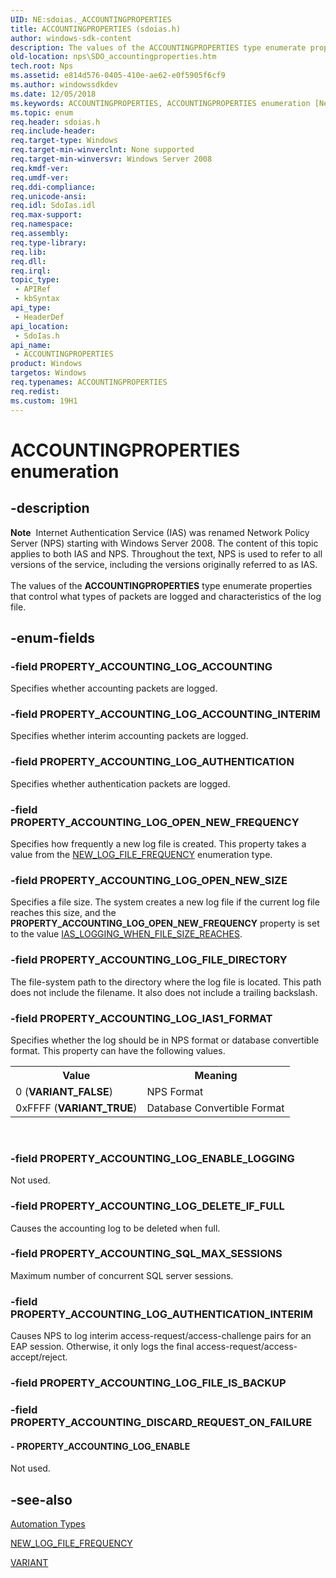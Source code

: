 ```yaml
---
UID: NE:sdoias._ACCOUNTINGPROPERTIES
title: ACCOUNTINGPROPERTIES (sdoias.h)
author: windows-sdk-content
description: The values of the ACCOUNTINGPROPERTIES type enumerate properties that control what types of packets are logged and characteristics of the log file.
old-location: nps\SDO_accountingproperties.htm
tech.root: Nps
ms.assetid: e814d576-0405-410e-ae62-e0f5905f6cf9
ms.author: windowssdkdev
ms.date: 12/05/2018
ms.keywords: ACCOUNTINGPROPERTIES, ACCOUNTINGPROPERTIES enumeration [Network Policy Server], PROPERTY_ACCOUNTING_LOG_ACCOUNTING, PROPERTY_ACCOUNTING_LOG_ACCOUNTING_INTERIM, PROPERTY_ACCOUNTING_LOG_AUTHENTICATION, PROPERTY_ACCOUNTING_LOG_AUTHENTICATION_INTERIM, PROPERTY_ACCOUNTING_LOG_DELETE_IF_FULL, PROPERTY_ACCOUNTING_LOG_ENABLE, PROPERTY_ACCOUNTING_LOG_ENABLE_LOGGING, PROPERTY_ACCOUNTING_LOG_FILE_DIRECTORY, PROPERTY_ACCOUNTING_LOG_IAS1_FORMAT, PROPERTY_ACCOUNTING_LOG_OPEN_NEW_FREQUENCY, PROPERTY_ACCOUNTING_LOG_OPEN_NEW_SIZE, PROPERTY_ACCOUNTING_SQL_MAX_SESSIONS, _sdo_accountingproperties, nps.SDO_accountingproperties, sdo.accountingproperties, sdoias/ACCOUNTINGPROPERTIES, sdoias/PROPERTY_ACCOUNTING_LOG_ACCOUNTING, sdoias/PROPERTY_ACCOUNTING_LOG_ACCOUNTING_INTERIM, sdoias/PROPERTY_ACCOUNTING_LOG_AUTHENTICATION, sdoias/PROPERTY_ACCOUNTING_LOG_AUTHENTICATION_INTERIM, sdoias/PROPERTY_ACCOUNTING_LOG_DELETE_IF_FULL, sdoias/PROPERTY_ACCOUNTING_LOG_ENABLE, sdoias/PROPERTY_ACCOUNTING_LOG_ENABLE_LOGGING, sdoias/PROPERTY_ACCOUNTING_LOG_FILE_DIRECTORY, sdoias/PROPERTY_ACCOUNTING_LOG_IAS1_FORMAT, sdoias/PROPERTY_ACCOUNTING_LOG_OPEN_NEW_FREQUENCY, sdoias/PROPERTY_ACCOUNTING_LOG_OPEN_NEW_SIZE, sdoias/PROPERTY_ACCOUNTING_SQL_MAX_SESSIONS
ms.topic: enum
req.header: sdoias.h
req.include-header: 
req.target-type: Windows
req.target-min-winverclnt: None supported
req.target-min-winversvr: Windows Server 2008
req.kmdf-ver: 
req.umdf-ver: 
req.ddi-compliance: 
req.unicode-ansi: 
req.idl: SdoIas.idl
req.max-support: 
req.namespace: 
req.assembly: 
req.type-library: 
req.lib: 
req.dll: 
req.irql: 
topic_type:
 - APIRef
 - kbSyntax
api_type:
 - HeaderDef
api_location:
 - SdoIas.h
api_name:
 - ACCOUNTINGPROPERTIES
product: Windows
targetos: Windows
req.typenames: ACCOUNTINGPROPERTIES
req.redist: 
ms.custom: 19H1
---
```


# ACCOUNTINGPROPERTIES enumeration


## -description


<div class="alert"><b>Note</b>  Internet Authentication Service (IAS) was renamed Network Policy Server (NPS) starting with Windows Server 2008. The content of this topic applies to both IAS and NPS. Throughout the text, NPS is used to refer to all versions of the service, including the versions originally referred to as IAS.</div><div> </div>The values of the 
<b>ACCOUNTINGPROPERTIES</b> type enumerate properties that control what types of packets are logged and characteristics of the log file.


## -enum-fields




### -field PROPERTY_ACCOUNTING_LOG_ACCOUNTING

Specifies whether accounting packets are logged.


### -field PROPERTY_ACCOUNTING_LOG_ACCOUNTING_INTERIM

Specifies whether interim accounting packets are logged.


### -field PROPERTY_ACCOUNTING_LOG_AUTHENTICATION

Specifies whether authentication packets are logged.


### -field PROPERTY_ACCOUNTING_LOG_OPEN_NEW_FREQUENCY

Specifies how frequently a new log file is created. This property takes a value from the 
<a href="https://msdn.microsoft.com/d051ff06-f425-49e5-ac29-6d7873174eb7">NEW_LOG_FILE_FREQUENCY</a> enumeration type.


### -field PROPERTY_ACCOUNTING_LOG_OPEN_NEW_SIZE

Specifies a file size. The system creates a new log file if the current log file reaches this size, and the <b>PROPERTY_ACCOUNTING_LOG_OPEN_NEW_FREQUENCY</b> property is set to the value 
<a href="https://msdn.microsoft.com/d051ff06-f425-49e5-ac29-6d7873174eb7">IAS_LOGGING_WHEN_FILE_SIZE_REACHES</a>.


### -field PROPERTY_ACCOUNTING_LOG_FILE_DIRECTORY

The file-system path to the directory where the log file is located. This path does not include the filename. It also does not include a trailing backslash.


### -field PROPERTY_ACCOUNTING_LOG_IAS1_FORMAT

Specifies whether the log should be in NPS format or database convertible format. This property can have the following values.

<table>
<tr>
<th>Value</th>
<th>Meaning</th>
</tr>
<tr>
<td>0 (<b>VARIANT_FALSE</b>)</td>
<td>NPS Format</td>
</tr>
<tr>
<td>0xFFFF (<b>VARIANT_TRUE</b>)</td>
<td>Database Convertible Format</td>
</tr>
</table>
 


### -field PROPERTY_ACCOUNTING_LOG_ENABLE_LOGGING

Not used.


### -field PROPERTY_ACCOUNTING_LOG_DELETE_IF_FULL

Causes the accounting log to be deleted when full.


### -field PROPERTY_ACCOUNTING_SQL_MAX_SESSIONS

Maximum number of concurrent  SQL server sessions.


### -field PROPERTY_ACCOUNTING_LOG_AUTHENTICATION_INTERIM

Causes NPS to log interim access-request/access-challenge pairs for an EAP session. Otherwise, it only logs the final access-request/access-accept/reject.


### -field PROPERTY_ACCOUNTING_LOG_FILE_IS_BACKUP


### -field PROPERTY_ACCOUNTING_DISCARD_REQUEST_ON_FAILURE




#### - PROPERTY_ACCOUNTING_LOG_ENABLE

Not used.


## -see-also




<a href="https://msdn.microsoft.com/en-us/library/ms221134(v=VS.85).aspx">Automation Types</a>



<a href="https://msdn.microsoft.com/d051ff06-f425-49e5-ac29-6d7873174eb7">NEW_LOG_FILE_FREQUENCY</a>



<a href="https://msdn.microsoft.com/en-us/library/ms221627(v=VS.85).aspx">VARIANT</a>
 

 

